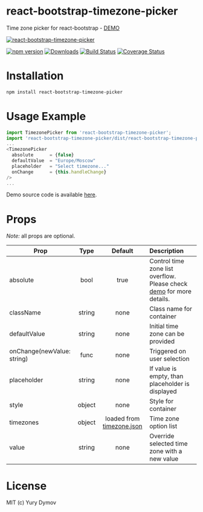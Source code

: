 # react-bootstrap-timezone-picker
Time zone picker for react-bootstrap - [DEMO](https://yury-dymov.github.io/react-bootstrap-timezone-picker)

[![react-bootstrap-timezone-picker](https://github.com/yury-dymov/react-bootstrap-timezone-picker/raw/master/docs/timezone-picker.gif)](https://github.com/yury-dymov/react-bootstrap-timezone-picker)

[![npm version](https://img.shields.io/npm/v/react-bootstrap-timezone-picker.svg?style=flat)](https://www.npmjs.com/package/react-bootstrap-timezone-picker)
[![Downloads](http://img.shields.io/npm/dm/react-bootstrap-timezone-picker.svg?style=flat-square)](https://npmjs.org/package/react-bootstrap-timezone-picker)
[![Build Status](https://img.shields.io/travis/yury-dymov/react-bootstrap-timezone-picker/master.svg?style=flat)](https://travis-ci.org/yury-dymov/react-bootstrap-timezone-picker)
[![Coverage Status](https://coveralls.io/repos/github/yury-dymov/react-bootstrap-timezone-picker/badge.svg?branch=master)](https://coveralls.io/github/yury-dymov/react-bootstrap-timezone-picker?branch=master)

# Installation
```Bash
npm install react-bootstrap-timezone-picker
```

# Usage Example
```JavaScript
import TimezonePicker from 'react-bootstrap-timezone-picker';
import 'react-bootstrap-timezone-picker/dist/react-bootstrap-timezone-picker.min.css';
...
<TimezonePicker
  absolute      = {false}
  defaultValue  = "Europe/Moscow"
  placeholder   = "Select timezone..."
  onChange      = {this.handleChange}
/>
...
```
Demo source code is available [here](https://github.com/yury-dymov/react-bootstrap-timezone-picker/blob/master/demo/index.jsx).

# Props
*Note:* all props are optional.

| Prop        | Type           | Default  | Description |
| ------------- |:-------------:| :-----:|:-----------|
| absolute      | bool       | true |    Control time zone list overflow. Please check [demo](https://yury-dymov.github.io/react-bootstrap-timezone-picker) for more details. |
| className      | string       | none |     Class name for container |
| defaultValue      | string       | none |     Initial time zone can be provided |
| onChange(newValue: string)      | func       | none |    Triggered on user selection |
| placeholder      | string       | none |     If value is empty, than placeholder is displayed |
| style      | object       | none |   Style for container |
| timezones | object       | loaded from [timezone.json](https://github.com/yury-dymov/react-bootstrap-timezone-picker/blob/master/src/timezones.json) | Time zone option list  |
| value      | string       | none |   Override selected time zone with a new value |

# License
MIT (c) Yury Dymov
